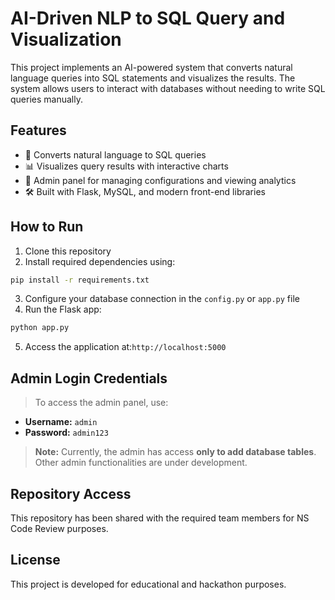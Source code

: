 # AI-Driven NLP to SQL Query and Visualization

This project implements an AI-powered system that converts natural language queries into SQL statements and visualizes the results. The system allows users to interact with databases without needing to write SQL queries manually.

## Features
- 📝 Converts natural language to SQL queries  
- 📊 Visualizes query results with interactive charts  
- 🔐 Admin panel for managing configurations and viewing analytics  
- 🛠️ Built with Flask, MySQL, and modern front-end libraries  

## How to Run
1. Clone this repository  
2. Install required dependencies using:
```bash
pip install -r requirements.txt
```
3. Configure your database connection in the `config.py` or `app.py` file  
4. Run the Flask app:
```bash
python app.py
```
5. Access the application at:`http://localhost:5000`

## Admin Login Credentials
> To access the admin panel, use:  
- **Username:** `admin`  
- **Password:** `admin123`  

> **Note:** Currently, the admin has access **only to add database tables**. Other admin functionalities are under development.

## Repository Access
This repository has been shared with the required team members for NS Code Review purposes.

## License
This project is developed for educational and hackathon purposes.
